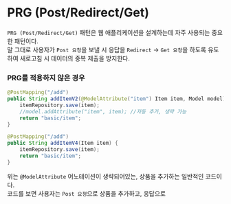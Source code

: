 # PRG (Post/Redirect/Get)

`PRG (Post/Redirect/Get)` 패턴은 웹 애플리케이션을 설계하는데 자주 사용되는 중요한 패턴이다.  
말 그대로 사용자가 `Post 요청`을 보낼 시 응답을 `Redirect` -> `Get 요청`을 하도록 유도하여 새로고침 시 데이터의 중복 제출을 방지한다.  

### PRG를 적용하지 않은 경우

```java
@PostMapping("/add")
public String addItemV2(@ModelAttribute("item") Item item, Model model) {
    itemRepository.save(item);
    //model.addAttribute("item", item); //자동 추가, 생략 가능
    return "basic/item";
}
```

```java
@PostMapping("/add")
public String addItemV4(Item item) {
    itemRepository.save(item);
    return "basic/item";
}
```

위는 `@ModelAttribute` 어노테이션이 생략되어있는, 상품을 추가하는 일반적인 코드이다.  
코드를 보면 사용자는 `Post 요청`으로 상품을 추가하고, 응답으로 
